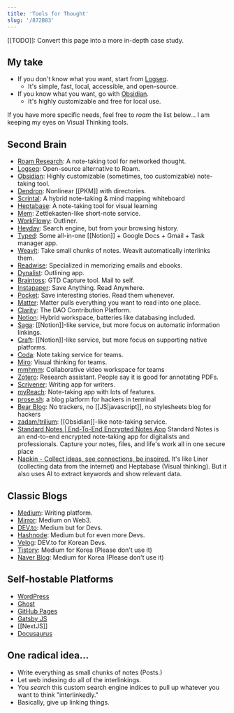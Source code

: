 ```yaml
---
title: 'Tools for Thought'
slug: '/872B83'
---
```


[[TODO]]: Convert this page into a more in-depth case study.

## My take

- If you don't know what you want, start from [Logseq](https://logseq.com/).
  - It's simple, fast, local, accessible, and open-source.
- If you know what you want, go with [Obsidian](https://obsidian.md/).
  - It's highly customizable and free for local use.

If you have more specific needs, feel free to _roam_ the list below... I am keeping my eyes on Visual Thinking tools.

## Second Brain

- [Roam Research](https://roamresearch.com/): A note-taking tool for networked thought.
- [Logseq](https://logseq.com/): Open-source alternative to Roam.
- [Obsidian](https://obsidian.md/): Highly customizable (sometimes, too customizable) note-taking tool.
- [Dendron](https://www.dendron.so/): Nonlinear [[PKM]] with directories.
- [Scrintal](https://www.scrintal.com/): A hybrid note-taking & mind mapping whiteboard
- [Heptabase](https://heptabase.com/): A note-taking tool for visual learning
- [Mem](https://get.mem.ai/): Zettlekasten-like short-note service.
- [WorkFlowy](https://workflowy.com/): Outliner.
- [Heyday](https://heyday.xyz/): Search engine, but from your browsing history.
- [Typed](https://typed.do/features): Some all-in-one [[Notion]] + Google Docs + Gmail + Task manager app.
- [Weavit](https://www.weavit.ai/): Take small chunks of notes. Weavit automatically interlinks them.
- [Readwise](https://readwise.io/): Specialized in memorizing emails and ebooks.
- [Dynalist](https://dynalist.io/): Outlining app.
- [Braintoss](https://braintoss.com/): GTD Capture tool. Mail to self.
- [Instapaper](https://www.instapaper.com/): Save Anything. Read Anywhere.
- [Pocket](https://getpocket.com/en/): Save interesting stories. Read them whenever.
- [Matter](https://hq.getmatter.app/): Matter pulls everything you want to read into one place.
- [Clarity](https://www.clarity.so/): The DAO Contribution Platform.
- [Notion](https://www.notion.so/): Hybrid workspace, batteries like databasing included.
- [Saga](https://saga.so/): [[Notion]]-like service, but more focus on automatic information linkings.
- [Craft](https://www.craft.do/): [[Notion]]-like service, but more focus on supporting native platforms.
- [Coda](https://coda.io/): Note taking service for teams.
- [Miro](https://miro.com/): Visual thinking for teams.
- [mmhmm](https://www.mmhmm.app/home): Collaborative video workspace for teams
- [Zotero](https://www.zotero.org/): Research assistant. People say it is good for annotating PDFs.
- [Scrivener](https://www.literatureandlatte.com/scrivener/overview): Writing app for writers.
- [myReach](https://myreach.io/features/): Note-taking app with lots of features.
- [prose.sh](https://prose.sh/): a blog platform for hackers in terminal
- [Bear Blog](https://bearblog.dev/): No trackers, no [[JS|javascript]], no stylesheets blog for hackers
- [zadam/trilium](https://github.com/zadam/trilium): [[Obsidian]]-like note-taking service.
- [Standard Notes | End-To-End Encrypted Notes App](https://standardnotes.com/) Standard Notes is an end-to-end encrypted note-taking app for digitalists and professionals. Capture your notes, files, and life's work all in one secure place
- [Napkin - Collect ideas, see connections, be inspired.](https://www.napkin.one/) It's like Liner (collecting data from the internet) and Heptabase (Visual thinking). But it also uses AI to extract keywords and show relevant data.

## Classic Blogs

- [Medium](https://medium.com/): Writing platform.
- [Mirror](https://mirror.xyz/): Medium on Web3.
- [DEV.to](https://dev.to/): Medium but for Devs.
- [Hashnode](https://hashnode.com/): Medium but for even more Devs.
- [Velog](https://velog.io/): DEV.to for Korean Devs.
- [Tistory](https://www.tistory.com/): Medium for Korea (Please don't use it)
- [Naver Blog](https://blog.naver.com): Medium for Korea (Please don't use it)

## Self-hostable Platforms

- [WordPress](https://wordpress.org/)
- [Ghost](https://ghost.org/)
- [GitHub Pages](https://pages.github.com/)
- [Gatsby JS](https://www.gatsbyjs.com/)
- [[NextJS]]
- [Docusaurus](https://docusaurus.io/)

## One radical idea...

- Write everything as small chunks of notes (Posts.)
- Let web indexing do all of the interlinkings.
- You _search_ this custom search engine indices to pull up whatever you want to think "interlinkedly."
- Basically, give up linking things.
